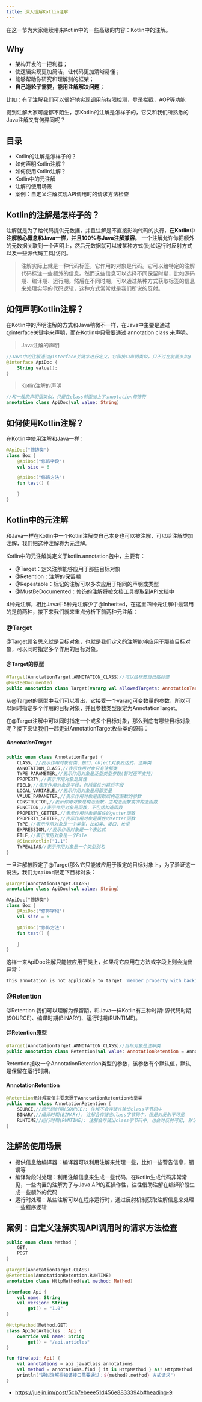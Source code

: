 ```yaml
---
title: 深入理解Kotlin注解
---
```


在这一节为大家继续带来Kotlin中的一些高级的内容：Kotlin中的注解。

## Why

- 架构开发的一把利器；
- 使逻辑实现更加简洁，让代码更加清晰易懂；
- 能够帮助你研究和理解别的框架；
- **自己造轮子需要，能用注解解决问题**；

比如：有了注解我们可以很好地实现调用前权限检测，登录拦截，AOP等功能


提到注解大家可能都不陌生，那Kotlin的注解是怎样子的，它又和我们所熟悉的Java注解又有何异同呢？


## 目录

- Kotlin的注解是怎样子的？
- 如何声明Kotlin注解？
- 如何使用Kotlin注解？
- Kotlin中的元注解
- 注解的使用场景
- 案例：自定义注解实现API调用时的请求方法检查


## Kotlin的注解是怎样子的？

注解就是为了给代码提供元数据，并且注解是不直接影响代码的执行，**在Kotlin中注解核心概念和Java一样，并且100%与Java注解兼容**。
一个注解允许你把额外的元数据关联到一个声明上，然后元数据就可以被某种方式(比如运行时反射方式以及一些源代码工具)访问。

>注解实际上就是一种代码标签，它作用的对象是代码。它可以给特定的注解代码标注一些额外的信息。然而这些信息可以选择不同保留时期，比如源码期、编译期、运行期。然后在不同时期，可以通过某种方式获取标签的信息来处理实际的代码逻辑，这种方式常常就是我们所说的反射。


## 如何声明Kotlin注解？

在Kotlin中的声明注解的方式和Java稍微不一样，在Java中主要是通过 @interface关键字来声明，而在Kotlin中只需要通过 annotation class 来声明。

>Java注解的声明

```kotlin
//Java中的注解通过@interface关键字进行定义，它和接口声明类似，只不过在前面多加@
@interface ApiDoc {
    String value();
}
```

>Kotlin注解的声明

```kotlin
//和一般的声明很类似，只是在class前面加上了annotation修饰符
annotation class ApiDoc(val value: String)
```

## 如何使用Kotlin注解？

在Kotlin中使用注解和Java一样：

```kotlin
@ApiDoc("修饰类")
class Box {
    @ApiDoc("修饰字段")
    val size = 6

    @ApiDoc("修饰方法")
    fun test() {

    }
}
```

## Kotlin中的元注解

和Java一样在Kotlin中一个Kotlin注解类自己本身也可以被注解，可以给注解类加注解，我们把这种注解称为元注解。

Kotlin中的元注解类定义于kotlin.annotation包中，主要有：

- @Target：定义注解能够应用于那些目标对象
- @Retention：注解的保留期
- @Repeatable：标记的注解可以多次应用于相同的声明或类型
- @MustBeDocumented：修饰的注解将被文档工具提取到API文档中

4种元注解，相比Java中5种元注解少了@Inherited，在这里四种元注解中最常用的是前两种，接下来我们就来重点分析下前两种元注解：

### @Target

@Target顾名思义就是目标对象，也就是我们定义的注解能够应用于那些目标对象，可以同时指定多个作用的目标对象。

#### @Target的原型

```kotlin
@Target(AnnotationTarget.ANNOTATION_CLASS)//可以给标签自己贴标签
@MustBeDocumented
public annotation class Target(vararg val allowedTargets: AnnotationTarget)
```

从@Target的原型中我们可以看出，它接受一个vararg可变数量的参数，所以可以同时指定多个作用的目标对象，并且参数类型限定为AnnotationTarget。

在@Target注解中可以同时指定一个或多个目标对象，那么到底有哪些目标对象呢？接下来让我们一起走进AnnotationTarget枚举类的源码：

##### AnnotationTarget

```kotlin
public enum class AnnotationTarget {
    CLASS, //表示作用对象有类、接口、object对象表达式、注解类
    ANNOTATION_CLASS,//表示作用对象只有注解类
    TYPE_PARAMETER,//表示作用对象是泛型类型参数(暂时还不支持)
    PROPERTY,//表示作用对象是属性
    FIELD,//表示作用对象是字段，包括属性的幕后字段
    LOCAL_VARIABLE,//表示作用对象是局部变量
    VALUE_PARAMETER,//表示作用对象是函数或构造函数的参数
    CONSTRUCTOR,//表示作用对象是构造函数，主构造函数或次构造函数
    FUNCTION,//表示作用对象是函数，不包括构造函数
    PROPERTY_GETTER,//表示作用对象是属性的getter函数
    PROPERTY_SETTER,//表示作用对象是属性的setter函数
    TYPE,//表示作用对象是一个类型，比如类、接口、枚举
    EXPRESSION,//表示作用对象是一个表达式
    FILE,//表示作用对象是一个File
    @SinceKotlin("1.1")
    TYPEALIAS//表示作用对象是一个类型别名
}
```

一旦注解被限定了@Target那么它只能被应用于限定的目标对象上，为了验证这一说法，我们为`ApiDoc`限定下目标对象：

```kotlin
@Target(AnnotationTarget.CLASS)
annotation class ApiDoc(val value: String)

@ApiDoc("修饰类")
class Box {
    @ApiDoc("修饰字段")
    val size = 6

    @ApiDoc("修饰方法")
    fun test() {

    }
}
```

这样一来ApiDoc注解只能被应用于类上，如果将它应用在方法或字段上则会抛出异常：

```bash
This annotation is not applicable to target 'member property with backing field'
```

### @Retention

@Retention 我们可以理解为保留期，和Java一样Kotlin有三种时期: 源代码时期(SOURCE)、编译时期(BINARY)、运行时期(RUNTIME)。

#### @Retention原型

```kotlin
@Target(AnnotationTarget.ANNOTATION_CLASS)//目标对象是注解类
public annotation class Retention(val value: AnnotationRetention = AnnotationRetention.RUNTIME)
```

Retention接收一个AnnotationRetention类型的参数，该参数有个默认值，默认是保留在运行时期。

#### AnnotationRetention

```kotlin
@Retention元注解取值主要来源于AnnotationRetention枚举类
public enum class AnnotationRetention {
    SOURCE,//源代码时期(SOURCE): 注解不会存储在输出class字节码中
    BINARY,//编译时期(BINARY): 注解会存储出class字节码中，但是对反射不可见
    RUNTIME//运行时期(RUNTIME): 注解会存储出class字节码中，也会对反射可见, 默认是RUNTIME
}
```

## 注解的使用场景

- 提供信息给编译器：编译器可以利用注解来处理一些，比如一些警告信息，错误等
- 编译阶段时处理：利用注解信息来生成一些代码，在Kotlin生成代码非常常见，一些内置的注解为了与Java API的互操作性，往往借助注解在编译阶段生成一些额外的代码
- 运行时处理：某些注解可以在程序运行时，通过反射机制获取注解信息来处理一些程序逻辑

## 案例：自定义注解实现API调用时的请求方法检查


```kotlin
public enum class Method {
    GET,
    POST
}

@Target(AnnotationTarget.CLASS)
@Retention(AnnotationRetention.RUNTIME)
annotation class HttpMethod(val method: Method)

interface Api {
    val name: String
    val version: String
        get() = "1.0"
}

@HttpMethod(Method.GET)
class ApiGetArticles : Api {
    override val name: String
        get() = "/api.articles"
}

fun fire(api: Api) {
    val annotations = api.javaClass.annotations
    val method = annotations.find { it is HttpMethod } as? HttpMethod
    println("通过注解得知该接口需要通过：${method?.method} 方式请求")
}
```


- https://juejin.im/post/5cb7ebeee51d456e8833394b#heading-9



